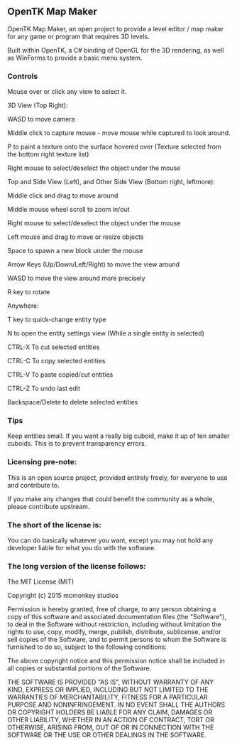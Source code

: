 OpenTK Map Maker
----------------

OpenTK Map Maker, an open project to provide a level editor / map maker for any game or program that requires 3D levels.

Built within OpenTK, a C# binding of OpenGL for the 3D rendering, as well as WinForms to provide a basic menu system.

### Controls

Mouse over or click any view to select it.

3D View (Top Right):

WASD to move camera

Middle click to capture mouse - move mouse while captured to look around.

P to paint a texture onto the surface hovered over (Texture selected from the bottom right texture list)

Right mouse to select/deselect the object under the mouse

Top and Side View (Left), and Other Side View (Bottom right, leftmore):

Middle click and drag to move around

Middle mouse wheel scroll to zoom in/out

Right mouse to select/deselect the object under the mouse

Left mouse and drag to move or resize objects

Space to spawn a new block under the mouse

Arrow Keys (Up/Down/Left/Right) to move the view around

WASD to move the view around more precisely

R key to rotate

Anywhere:

T key to quick-change entity type

N to open the entity settings view (While a single entity is selected)

CTRL-X To cut selected entities

CTRL-C To copy selected entities

CTRL-V To paste copied/cut entities

CTRL-Z To undo last edit

Backspace/Delete to delete selected entities

### Tips

Keep entities small. If you want a really big cuboid, make it up of ten smaller cuboids. This is to prevent transparency errors.

### Licensing pre-note:

This is an open source project, provided entirely freely, for everyone to use and contribute to.

If you make any changes that could benefit the community as a whole, please contribute upstream.

### The short of the license is:

You can do basically whatever you want, except you may not hold any developer liable for what you do with the software.

### The long version of the license follows:

The MIT License (MIT)

Copyright (c) 2015 mcmonkey studios

Permission is hereby granted, free of charge, to any person obtaining a copy
of this software and associated documentation files (the "Software"), to deal
in the Software without restriction, including without limitation the rights
to use, copy, modify, merge, publish, distribute, sublicense, and/or sell
copies of the Software, and to permit persons to whom the Software is
furnished to do so, subject to the following conditions:

The above copyright notice and this permission notice shall be included in all
copies or substantial portions of the Software.

THE SOFTWARE IS PROVIDED "AS IS", WITHOUT WARRANTY OF ANY KIND, EXPRESS OR
IMPLIED, INCLUDING BUT NOT LIMITED TO THE WARRANTIES OF MERCHANTABILITY,
FITNESS FOR A PARTICULAR PURPOSE AND NONINFRINGEMENT. IN NO EVENT SHALL THE
AUTHORS OR COPYRIGHT HOLDERS BE LIABLE FOR ANY CLAIM, DAMAGES OR OTHER
LIABILITY, WHETHER IN AN ACTION OF CONTRACT, TORT OR OTHERWISE, ARISING FROM,
OUT OF OR IN CONNECTION WITH THE SOFTWARE OR THE USE OR OTHER DEALINGS IN THE
SOFTWARE.
